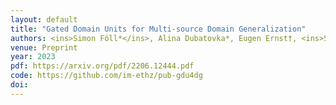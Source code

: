 ```yaml
---
layout: default
title: "Gated Domain Units for Multi-source Domain Generalization"
authors: <ins>Simon Föll*</ins>, Alina Dubatovka*, Eugen Ernst†, <ins>Siu Lun Chau</ins>†, Martin Maritsch, Patrik Okanovic, Gudrun Thäter, Joachim M Buhmann, Felix Wortmann, <ins>Krikamol Muandet</ins> (*,† equal contributions)
venue: Preprint
year: 2023
pdf: https://arxiv.org/pdf/2206.12444.pdf
code: https://github.com/im-ethz/pub-gdu4dg
doi: 
---
```

